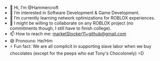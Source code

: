 - 👋 Hi, I’m @Hammercroft
- 👀 I’m interested in Software Development & Game Development.
- 🌱 I’m currently learning network optimizations for ROBLOX experiences.
- 💞️ I might be willing to collaborate on any ROBLOX project (no commitments though, I still have to finish college).
- 📫 How to reach me: marketStocker11+github@gmail.com
- 😄 Pronouns: He/Him
- ⚡ Fun fact: We are all complicit in supporting slave labor when we buy chocolates (except for the peeps who eat Tony's Chocolonely) =D

<!---
Hammercroft/Hammercroft is a ✨ special ✨ repository because its `README.md` (this file) appears on your GitHub profile.
You can click the Preview link to take a look at your changes.
--->
